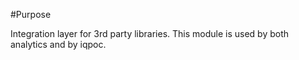 #Purpose

Integration layer for 3rd party libraries.  This module is used by both analytics and by iqpoc.